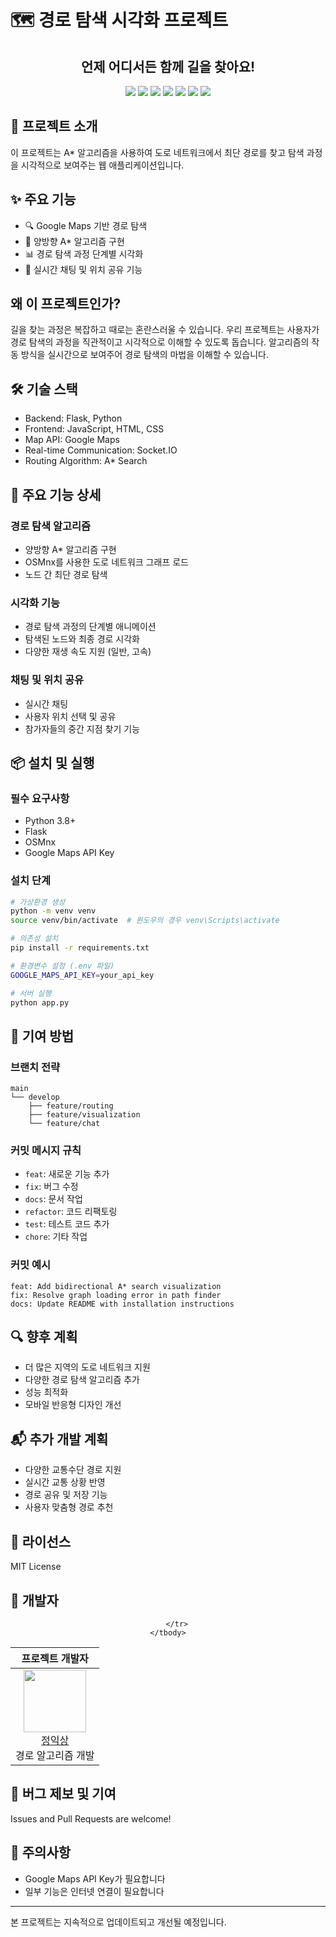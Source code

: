 # 🗺️ 경로 탐색 시각화 프로젝트

<h2 align="center">언제 어디서든 함께 길을 찾아요!</h2>

<div align="center">
  <img src="https://img.shields.io/badge/python-3776AB?style=for-the-badge&logo=python&logoColor=white">
  <img src="https://img.shields.io/badge/flask-000000?style=for-the-badge&logo=flask&logoColor=white">
  <img src="https://img.shields.io/badge/javascript-F7DF1E?style=for-the-badge&logo=javascript&logoColor=black">
  <img src="https://img.shields.io/badge/html5-E34F26?style=for-the-badge&logo=html5&logoColor=white">
  <img src="https://img.shields.io/badge/css-1572B6?style=for-the-badge&logo=css3&logoColor=white">
  <img src="https://img.shields.io/badge/github-181717?style=for-the-badge&logo=github&logoColor=white">
  <img src="https://img.shields.io/badge/git-F05032?style=for-the-badge&logo=git&logoColor=white">
</div>

## 🌟 프로젝트 소개
이 프로젝트는 A* 알고리즘을 사용하여 도로 네트워크에서 최단 경로를 찾고 탐색 과정을 시각적으로 보여주는 웹 애플리케이션입니다.

## ✨ 주요 기능
- 🔍 Google Maps 기반 경로 탐색
- 🚗 양방향 A* 알고리즘 구현
- 📊 경로 탐색 과정 단계별 시각화
- 💬 실시간 채팅 및 위치 공유 기능

## 왜 이 프로젝트인가?
길을 찾는 과정은 복잡하고 때로는 혼란스러울 수 있습니다. 우리 프로젝트는 사용자가 경로 탐색의 과정을 직관적이고 시각적으로 이해할 수 있도록 돕습니다. 알고리즘의 작동 방식을 실시간으로 보여주어 경로 탐색의 마법을 이해할 수 있습니다.

## 🛠 기술 스택
- Backend: Flask, Python
- Frontend: JavaScript, HTML, CSS
- Map API: Google Maps
- Real-time Communication: Socket.IO
- Routing Algorithm: A* Search

## 🚀 주요 기능 상세

### 경로 탐색 알고리즘
- 양방향 A* 알고리즘 구현
- OSMnx를 사용한 도로 네트워크 그래프 로드
- 노드 간 최단 경로 탐색

### 시각화 기능
- 경로 탐색 과정의 단계별 애니메이션
- 탐색된 노드와 최종 경로 시각화
- 다양한 재생 속도 지원 (일반, 고속)

### 채팅 및 위치 공유
- 실시간 채팅 
- 사용자 위치 선택 및 공유
- 참가자들의 중간 지점 찾기 기능

## 📦 설치 및 실행

### 필수 요구사항
- Python 3.8+
- Flask
- OSMnx
- Google Maps API Key

### 설치 단계
```bash
# 가상환경 생성
python -m venv venv
source venv/bin/activate  # 윈도우의 경우 venv\Scripts\activate

# 의존성 설치
pip install -r requirements.txt

# 환경변수 설정 (.env 파일)
GOOGLE_MAPS_API_KEY=your_api_key

# 서버 실행
python app.py
```

## 🤝 기여 방법

### 브랜치 전략
```
main
└── develop
    ├── feature/routing
    ├── feature/visualization
    └── feature/chat
```

### 커밋 메시지 규칙
- `feat`: 새로운 기능 추가
- `fix`: 버그 수정
- `docs`: 문서 작업
- `refactor`: 코드 리팩토링
- `test`: 테스트 코드 추가
- `chore`: 기타 작업

### 커밋 예시
```
feat: Add bidirectional A* search visualization
fix: Resolve graph loading error in path finder
docs: Update README with installation instructions
```

## 🔍 향후 계획
- 더 많은 지역의 도로 네트워크 지원
- 다양한 경로 탐색 알고리즘 추가
- 성능 최적화
- 모바일 반응형 디자인 개선

## 📬 추가 개발 계획
- 다양한 교통수단 경로 지원
- 실시간 교통 상황 반영
- 경로 공유 및 저장 기능
- 사용자 맞춤형 경로 추천

## 📝 라이선스
MIT License

## 👥 개발자
<div align='center'>
<table>
    <thead>
        <tr>
            <th colspan="3">프로젝트 개발자</th>
        </tr>
    </thead>
    <tbody>
        <tr>
            <td align='center'>
                <img src="https://via.placeholder.com/100" width="100" height="100">
                <br>
                <a href="#">정익상</a>
                <br>
                경로 알고리즘 개발
            </td>
          
        </tr>
    </tbody>
</table>
</div>

## 🐛 버그 제보 및 기여
Issues and Pull Requests are welcome!

## 📌 주의사항
- Google Maps API Key가 필요합니다
- 일부 기능은 인터넷 연결이 필요합니다

---

본 프로젝트는 지속적으로 업데이트되고 개선될 예정입니다.
